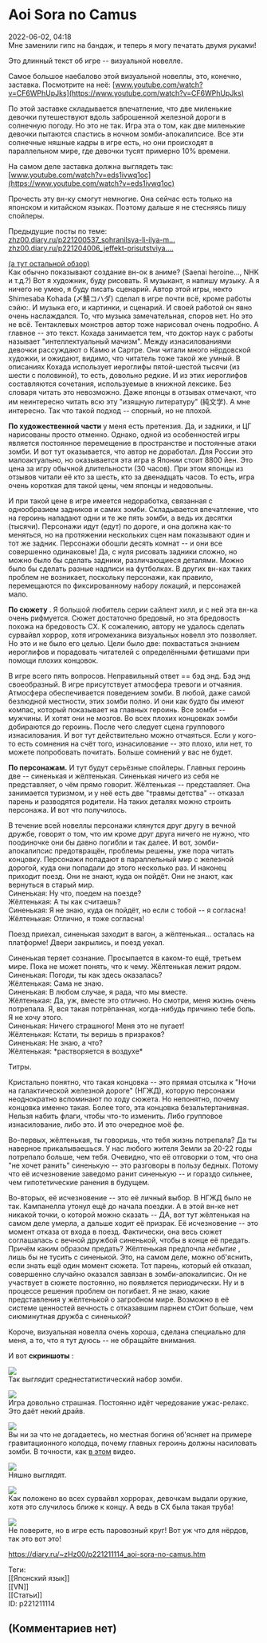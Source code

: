 Aoi Sora no Camus
=================

  
2022-06-02, 04:18  
 Мне заменили гипс на бандаж, и теперь я могу печатать двумя руками!   
   
 Это длинный текст об игре -- визуальной новелле.   
   
 Самое большое наебалово этой визуальной новеллы, это, конечно, заставка. Посмотрите на неё:  [www.youtube.com/watch?v=CF6WPhUpJks](https://www.youtube.com/watch?v=CF6WPhUpJks)    
   
 По этой заставке складывается впечатление, что две миленькие девочки путешествуют вдоль заброшенной железной дороги в солнечную погоду. Но это не так. Игра эта о том, как две миленькие девочки пытаются спастись в ночном зомби-апокалипсисе. Все эти солнечные няшные кадры в игре есть, но они происходят в параллельном мире, где девочки тусят примерно 10% времени.   
   
 На самом деле заставка должна выглядеть так:  [www.youtube.com/watch?v=eds1ivwq1oc](https://www.youtube.com/watch?v=eds1ivwq1oc)    
   
 Прочесть эту вн-ку смогут немногие. Она сейчас есть только на японском и китайском языках. Поэтому дальше я не стесняясь пишу спойлеры.   
   
 Предыдущие посты по теме:   
  [zhz00.diary.ru/p221200537\_sohranilsya-li-ilya-m...](Сохранился%20ли%20Илья%20Муромец%20перед%20камнем)    
  [zhz00.diary.ru/p221204006\_jeffekt-prisutstviya....](Эффект%20присутствия[0])    
   
  [(а тут остальной обзор)](https://zHz00.diary.ru/p221211114.htm?index=1#linkmore221211114m1)      
 Как обычно показывают создание вн-ок в аниме? (Saenai heroine..., NHK и т.д.?) Вот я художник, буду рисовать. Я музыкант, я напишу музыку. А я ничего не умею, я буду писать сценарий. Автор этой игры, некто Shimesaba Kohada (〆鯖コハダ) сделал в игре почти всё, кроме работы сэйю:. И музыка его, и картинки, и сценарий. И своей работой он явно очень наслаждался. То, что музыка замечательная, споров нет. Но это не всё. Тентаклевых монстров автор тоже нарисовал очень подробно. А главное -- это текст. Кохада занимается тем, что доктор наук с работы называет "интеллектуальный мачизм". Между изнасилованиями девочки рассуждают о Камю и Сартре. Они читали много нёрдовской художки, и ожидают, видимо, что читатель тоже такой же умный. В описаниях Кохада использует иероглифы пятой-шестой тысячи (из шести с половиной), то есть, довольно редкие. И из этих иероглифов составляются сочетания, используемые в книжной лексике. Без словаря читать это невозможно. Даже японцы в отзывах отмечают, что им неинтересно читать всю эту "изящную литературу" (純文学). А мне интересно. Так что такой подход -- спорный, но не плохой.   
   
  **По художественной части**  у меня есть претензия. Да, и задники, и ЦГ нарисованы просто отменно. Однако, одной из особенностей игры является постоянное перемещение в пространстве и постоянные атаки зомби. И вот тут оказывается, что автор не доработал. Для России это малоактуально, но оказывается эта игра в Японии стоит 8800 йен. Это цена за игру обычной длительности (30 часов). При этом японцы из отзывов читали её кто за шесть, кто за двенадцать часов. То есть, игра очень короткая для такой цены, чем японцы и недовольны.   
   
 И при такой цене в игре имеется недоработка, связанная с однообразием задников и самих зомби. Складывается впечатление, что на героинь нападают одни и те же пять зомби, а ведь их десятки (тысячи). Персонажи идут (едут) по дороге, и она должна как-то меняться, но на протяжении нескольких сцен нам показывают один и тот же задник. Персонажи обошли десять комнат -- и они все совершенно одинаковые! Да, с нуля рисовать задники сложно, но можно было бы сделать задники, различающиеся деталями. Можно было бы сделать разные надписи на футболках. В других вн-ках таких проблем не возникает, поскольку персонажи, как правило, перемещаются по фиксированному набору локаций, и персонажей мало.   
   
  **По сюжету**  . Я большой любитель серии сайлент хилл, и с ней эта вн-ка очень рифмуется. Сюжет достаточно бредовый, но эта бредовость похожа на бредовость СХ. К сожалению, автору не удалось сделать сурвайвл хоррор, хотя игромеханика визуальных новелл это позволяет. Но это и не было его целью. Цели было две: похвастаться знанием иероглифов и порадовать читателей с определёнными фетишами при помощи плохих концовок.   
   
 В игре всего пять вопросов. Неправильный ответ == бэд энд. Бэд энд своеобразный. В игре присутствует атмосфера тревоги и отчаяния. Атмосфера обеспечивается поведением зомби. В любой, даже самой безлюдной местности, этих зомби полно. И они как будто бы имеют компас, который показывает на главных героинь. Все зомби -- мужчины. И хотят они не мозгов. Во всех плохих концовках зомби добираются до героинь. После чего следует сцена группового изнасилования. И вот тут действительно можно отчаяться. Если у кого-то есть сомнения на счёт того, изнасилование -- это плохо, или нет, то можете попробовать почитать. Больше сомнений у вас не будет.   
   
  **По персонажам.**  И тут будут серьёзные спойлеры. Главных героинь две -- синенькая и жёлтенькая. Синенькая ничего из себя не представляет, о чём прямо говорит. Жёлтенькая -- представляет. Она занимается туризмом, и у неё есть две "травмы детства" -- отказал парень и разводятся родители. На таких деталях можно строить персонажа. И вот что получилось.   
   
 В течение всей новеллы персонажи клянутся друг другу в вечной дружбе, говорят о том, что им кроме друг друга ничего не нужно, что поодиночке они бы давно погибли и так далее. И вот, зомби-апокалипсис предотвращён, проблемы решены, уже пора читать концовку. Персонажи попадают в параллельный мир с железной дорогой, куда они попадали до этого несколько раз. И наконец приходит поезд. Они не знают, куда он пойдёт. Они не знают, как вернуться в старый мир.   
 Синенькая: Ну что, поедем на поезде?   
 Жёлтенькая: А ты как считаешь?   
 Синенькая: Я не знаю, куда он пойдёт, но если с тобой -- я согласна!   
 Жёлтенькая: Отлично, я тоже согласна!   
   
 Поезд приехал, синенькая заходит в вагон, а жёлтенькая... осталась на платформе! Двери закрылись, и поезд уехал.   
   
 Синенькая теряет сознание. Просыпается в каком-то ещё, третьем мире. Пока не может понять, что к чему. Жёлтенькая лежит рядом.   
 Синенькая: Погоди, ты как здесь оказалась?   
 Жёлтенькая: Сама не знаю.   
 Синенькая: В любом случае, я рада, что мы вместе.   
 Жёлтенькая: Да, уж, вместе это отлично. Но смотри, меня жизнь очень потрепала. Я, вся такая потрёпанная, когда-нибудь причиню тебе боль. Я не хочу этого.   
 Синенькая: Ничего страшного! Меня это не пугает!   
 Жёлтенькая: Кстати, ты веришь в призраков?   
 Синенькая: Не знаю, а что?   
 Жёлтенькая: \*растворяется в воздухе\*   
   
 Титры.   
   
 Кристально понятно, что такая концовка -- это прямая отсылка к "Ночи на галактической железной дороге" (НГЖД), которую персонажи неоднократно вспоминают по ходу сюжета. Но непонятно, почему концовка именно такая. Более того, эта концовка безальтертанивная. Нельзя набить флаги, чтобы что-то изменить. Либо групповое изнасилование, либо это. И это очередное моё фе.   
   
 Во-первых, жёлтенькая, ты говоришь, что тебя жизнь потрепала? Да ты наверное прикалываешься. У нас любого жителя Земли за 20-22 годы потрепало больше, чем тебя. Очевидно, что её отговорки о том, что она "не хочет ранить" синенькую -- это разговоры в пользу бедных. Потому что её исчезновение заведомо ранит синенькую -- и гораздо сильнее, чем гипотетические ранения в будущем.   
   
 Во-вторых, её исчезновение -- это её личный выбор. В НГЖД было не так. Кампанелла утонул ещё до начала поездки. А в этой вн-ке нет никакой точки, о которой можно сказать -- ДА, вот тут жёлтенькая на самом деле умерла, а дальше ходит её призрак. Её исчезновение -- это момент отказа от входа в поезд. Фактически, она весь сюжет соглашалась с вечной дружбой синенькой, чтобы в конце её предать. Причём каким образом предать? Жёлтенькая предпочла  *небытие*  , лишь бы не тусить с синенькой. Это, на самом деле, можно об'яснить, если знать ещё один момент сюжета. Тот парень, который ей отказал, совершенно случайно оказался завязан в зомби-апокалипсис. Он не участвует в сюжете постоянно, но появляется периодически. Ну и в процессе решения проблем он погибает. Я не знаю, какие представления у жёлтенькой о загробном мире. Возможно в её системе ценностей вечность с отказавшим парнем стОит больше, чем сиюминутная дружба с синенькой?   
   
 Короче, визуальная новелла очень хороша, сделана специально для меня, а то, что я тут дуюсь -- не обращайте внимания.   
   
 И вот  **скриншоты**  :   
    
  [![](pics/SMTPql.png)](https://yapx.ru/v/SMTPq)    
 Так выглядит среднестатистический набор зомби.   
   
  [![](pics/SMTPol.png)](https://yapx.ru/v/SMTPo)    
 Игра довольно страшная. Постоянно идёт чередование ужас-релакс. Это даёт некий драйв.   
   
  [![](pics/SMTPjl.png)](https://yapx.ru/v/SMTPj)    
 Вы ни за что не догадаетесь, но местная богиня об'ясняет на примере гравитационного колодца, почему главных героинь должны насиловать зомби. В точности, как  [в этом](https://www.youtube.com/watch?v=MTY1Kje0yLg)  видео.   
   
  [![](pics/SMTPil.png)](https://yapx.ru/v/SMTPi)    
 Няшно выглядят.   
   
  [![](pics/SMTPgl.png)](https://yapx.ru/v/SMTPg)    
 Как положено во всех сурвайвл хоррорах, девочкам выдали оружие, хотя это случилось ближе к концу. А ведь в СХ была такая труба!   
   
  [![](pics/SMTPel.png)](https://yapx.ru/v/SMTPe)    
 Не поверите, но в игре есть паровозный круг! Вот уж что для нёрдов, так это вот это!   
      
  
<https://diary.ru/~zHz00/p221211114_aoi-sora-no-camus.htm>  
  
Теги:  
[[Японский язык]]  
[[VN]]  
[[Статьи]]  
ID: p221211114  


(Комментариев нет)
------------------